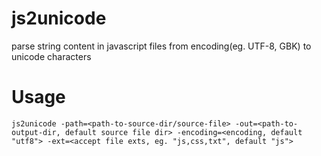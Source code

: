 js2unicode
===============
parse string content in javascript files from encoding(eg. UTF-8, GBK) to unicode characters


# Usage

```
js2unicode -path=<path-to-source-dir/source-file> -out=<path-to-output-dir, default source file dir> -encoding=<encoding, default "utf8"> -ext=<accept file exts, eg. "js,css,txt", default "js">

```
